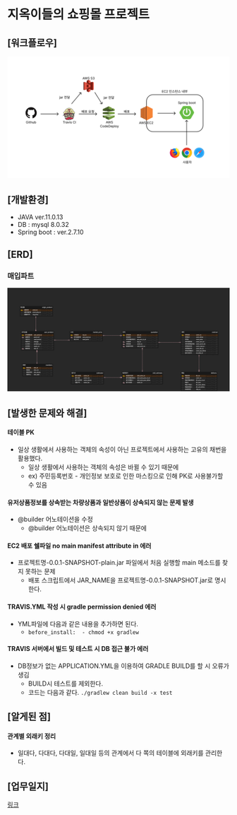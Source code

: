 # 지옥이들의 쇼핑몰 프로젝트
## [워크플로우]
<img src="img/work_flow.png">

## [개발환경]
- JAVA ver.11.0.13
- DB : mysql 8.0.32
- Spring boot : ver.2.7.10

## [ERD]
### 매입파트
<img src="img/purchase-erd.png"/>

## [발생한 문제와 해결]
#### 테이블 PK
  - 일상 생활에서 사용하는 객체의 속성이 아닌 프로젝트에서 사용하는 고유의 채번을 활용했다.
    - 일상 생활에서 사용하는 객체의 속성은 바뀔 수 있기 때문에
    - ex) 주민등록번호 - 개인정보 보호로 인한 마스킹으로 인해 PK로 사용불가할 수 있음
    
#### 유저상품정보를 상속받는 차량상품과 일반상품이 상속되지 않는 문제 발생
  - @builder 어노테이션을 수정
    - @builder 어노테이션은 상속되지 않기 때문에

#### EC2 배포 쉘파일 no main manifest attribute in 에러
  - 프로젝트명-0.0.1-SNAPSHOT-plain.jar 파일에서 처음 실행할 main 메소드를 찾지 못하는 문제
    - 배포 스크립트에서 JAR_NAME을 프로젝트명-0.0.1-SNAPSHOT.jar로 명시한다.

#### TRAVIS.YML 작성 시 gradle permission denied 에러
  - YML파일에 다음과 같은 내용을 추가하면 된다.
    - `before_install:  - chmod +x gradlew`

#### TRAVIS 서버에서 빌드 및 테스트 시 DB 접근 불가 에러
  - DB정보가 없는 APPLICATION.YML을 이용하여 GRADLE BUILD를 할 시 오류가 생김
    - BUILD시 테스트를 제외한다.
    - 코드는 다음과 같다. `./gradlew clean build -x test`

## [알게된 점]
#### 관계별 외래키 정리
  - 일대다, 다대다, 다대일, 일대일 등의 관계에서 다 쪽의 테이블에 외래키를 관리한다.

## [업무일지]
[링크](./readmeDir/meetingLog/README.md)